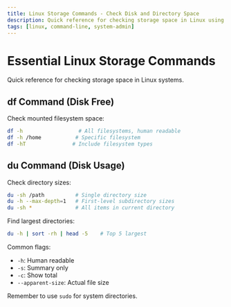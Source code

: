 ```yaml
---
title: Linux Storage Commands - Check Disk and Directory Space
description: Quick reference for checking storage space in Linux using df and du commands.
tags: [linux, command-line, system-admin]
---
```


# Essential Linux Storage Commands

Quick reference for checking storage space in Linux systems.

## df Command (Disk Free)

Check mounted filesystem space:
```bash
df -h                  # All filesystems, human readable
df -h /home           # Specific filesystem
df -hT               # Include filesystem types
```

## du Command (Disk Usage)

Check directory sizes:
```bash
du -sh /path          # Single directory size
du -h --max-depth=1   # First-level subdirectory sizes
du -sh *              # All items in current directory
```

Find largest directories:
```bash
du -h | sort -rh | head -5    # Top 5 largest
```

Common flags:

- `-h`: Human readable
- `-s`: Summary only
- `-c`: Show total
- `--apparent-size`: Actual file size

Remember to use `sudo` for system directories.